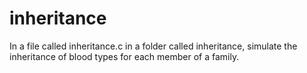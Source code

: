 # inheritance
In a file called inheritance.c in a folder called inheritance, simulate the inheritance of blood types for each member of a family.
